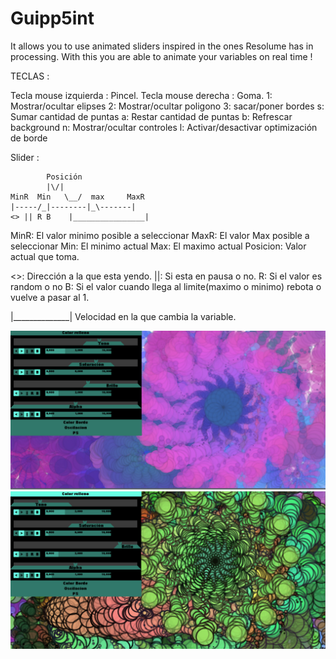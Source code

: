 # Guipp5int



It allows you to use animated sliders inspired in the ones Resolume has in processing. With this you are able to animate your variables on real time ! 

 
TECLAS :   

Tecla mouse izquierda : Pincel.
Tecla mouse derecha   : Goma.
1: Mostrar/ocultar elipses
2: Mostrar/ocultar poligono
3: sacar/poner bordes
s: Sumar cantidad de puntas
a: Restar cantidad de puntas
b: Refrescar background
n: Mostrar/ocultar controles
l: Activar/desactivar optimización de borde 

Slider : 


		    Posición
		    |\/|
	MinR  Min   \__/  max     MaxR
	|-----/_|--------|_\-------| 
	<> || R B    |________________| 


MinR: El valor minimo posible a seleccionar
MaxR: El valor Max posible a seleccionar
Min:  El minimo actual
Max:  El maximo actual
Posicion: Valor actual que toma.

<>: Dirección a la que esta yendo.
||: Si esta en pausa o no.
R: Si el valor es random o no
B: Si el valor cuando llega al limite(maximo o minimo) rebota o vuelve a pasar al 1.

|______________| Velocidad en la que cambia la variable.




<img src="https://github.com/jpupper/Guipp5int/blob/master/Untitled-5.png">
<img src="https://github.com/jpupper/Guipp5int/blob/master/Untitled-6.png">
